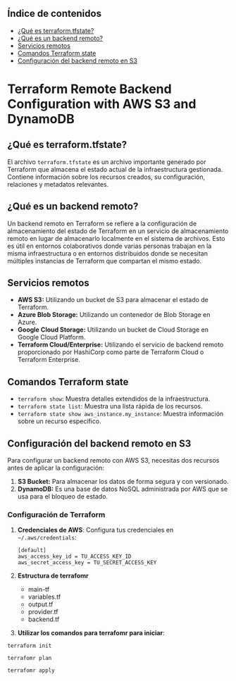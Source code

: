 ## Índice de contenidos
* [¿Qué es terraform.tfstate?](#item1)
* [ ¿Qué es un backend remoto?](#item2)
* [Servicios remotos](#item3)
* [Comandos Terraform state](#item4)
* [Configuración del backend remoto en S3](#item5)

# Terraform Remote Backend Configuration with AWS S3 and DynamoDB

<a name="item1"></a>
## ¿Qué es terraform.tfstate?
El archivo `terraform.tfstate` es un archivo importante generado por Terraform que almacena el estado actual de la infraestructura gestionada. Contiene información sobre los recursos creados, su configuración, relaciones y metadatos relevantes.

<a name="item2"></a>
## ¿Qué es un backend remoto?
Un backend remoto en Terraform se refiere a la configuración de almacenamiento del estado de Terraform en un servicio de almacenamiento remoto en lugar de almacenarlo localmente en el sistema de archivos. Esto es útil en entornos colaborativos donde varias personas trabajan en la misma infraestructura o en entornos distribuidos donde se necesitan múltiples instancias de Terraform que compartan el mismo estado.

<a name="item3"></a>
## Servicios remotos
- **AWS S3:** Utilizando un bucket de S3 para almacenar el estado de Terraform.
- **Azure Blob Storage:** Utilizando un contenedor de Blob Storage en Azure.
- **Google Cloud Storage:** Utilizando un bucket de Cloud Storage en Google Cloud Platform.
- **Terraform Cloud/Enterprise:** Utilizando el servicio de backend remoto proporcionado por HashiCorp como parte de Terraform Cloud o Terraform Enterprise.

<a name="item4"></a>
## Comandos Terraform state
- `terraform show`: Muestra detalles extendidos de la infraestructura.
- `terraform state list`: Muestra una lista rápida de los recursos.
- `terraform state show aws_instance.my_instance`: Muestra información sobre un recurso específico.

<a name="item5"></a>
## Configuración del backend remoto en S3

Para configurar un backend remoto con AWS S3, necesitas dos recursos antes de aplicar la configuración:
1. **S3 Bucket:** Para almacenar los datos de forma segura y con versionado.
2. **DynamoDB:** Es una base de datos NoSQL administrada por AWS que se usa para el bloqueo de estado.

### Configuración de Terraform

1. **Credenciales de AWS**:
   Configura tus credenciales en `~/.aws/credentials`:
   ```plaintext
   [default]
   aws_access_key_id = TU_ACCESS_KEY_ID
   aws_secret_access_key = TU_SECRET_ACCESS_KEY

2. **Estructura de terrafomr**
   - main-tf
   - variables.tf
   - output.tf
   - provider.tf
   - backend.tf

3.  **Utilizar los comandos para terrafomr para iniciar**:
```
terraform init
```
```
terrafomr plan
```
```
terrafomr apply
```
